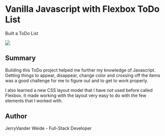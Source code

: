 <h1>Vanilla Javascript with Flexbox ToDo List</h1>

Built a ToDo List

<img src="img/ToDo_List_Screenshot">

<h2>Summary</h2> 

<p>Building this ToDo project helped me further my knowledge of Javascript. Getting things to appear, disappear, change color and crossing off
the items was a good challenge for me to figure out and to get to work properly.</p> 

<p>I also learned a new CSS layout model that I have not used before called Flexbox. It made working with the layout very easy to do with the
few elements that I worked with.</p>

<h2>Author</h2>

<p>JerryVander Weide - Full-Stack Developer</p>
